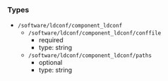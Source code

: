 ### Types

- `/software/ldconf/component_ldconf`
    - `/software/ldconf/component_ldconf/conffile`
        - required
        - type: string
    - `/software/ldconf/component_ldconf/paths`
        - optional
        - type: string
